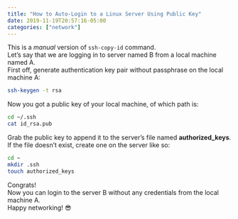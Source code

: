 ```yaml
---
title: "How to Auto-Login to a Linux Server Using Public Key"
date: 2019-11-19T20:57:16-05:00
categories: ["network"]
---
```

This is a *manual* version of `ssh-copy-id` command.  
Let’s say that we are logging in to server named B from a local machine named A.  
First off, generate authentication key pair without passphrase on the local machine A:  
```bash
ssh-keygen -t rsa
```
Now you got a public key of your local machine, of which path is:
```bash
cd ~/.ssh
cat id_rsa.pub
```
Grab the public key to append it to the server’s file named **authorized_keys**.  
If the file doesn’t exist, create one on the server like so:
```bash
cd ~
mkdir .ssh
touch authorized_keys
```
Congrats!  
Now you can login to the server B without any credentials from the local machine A.  
Happy networking! 😎
